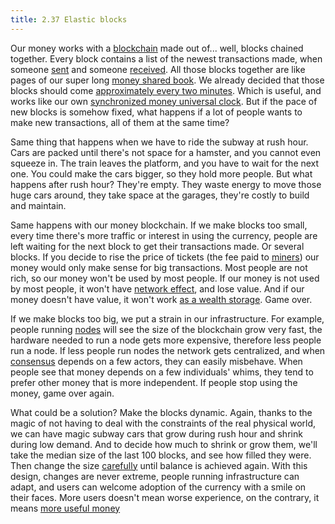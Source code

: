 ```yaml
---
title: 2.37 Elastic blocks
---
```

Our money works with a [blockchain](2.11-blockchain.md) made out of... well, blocks chained together. Every block contains a list of the newest transactions made, when someone [sent](1%20the%20manual%20for%20users/1.07_send-monero.md) and someone [received](1%20the%20manual%20for%20users/1.06_receive-monero.md). All those blocks together are like pages of our super long [money shared book](2.10-money_ledger.md). We already decided that those blocks should come [approximately every two minutes](2.44-difficulty_adjustment.md). Which is useful, and works like our own [synchronized money universal clock](2.26-clock.md). But if the pace of new blocks is somehow fixed, what happens if a lot of people wants to make new transactions, all of them at the same time?

Same thing that happens when we have to ride the subway at rush hour. Cars are packed until there's not space for a hamster, and you cannot even squeeze in. The train leaves the platform, and you have to wait for the next one. You could make the cars bigger, so they hold more people. But what happens after rush hour? They're empty. They waste energy to move those huge cars around, they take space at the garages, they're costly to build and maintain.

Same happens with our money blockchain. If we make blocks too small, every time there's more traffic or interest in using the currency, people are left waiting for the next block to get their transactions made. Or several blocks. If you decide to rise the price of tickets (the fee paid to [miners](2.09-miners.md)) our money would only make sense for big transactions. Most people are not rich, so our money won't be used by most people. If our money is not used by most people, it won't have [network effect](network%20effect), and lose value. And if our money doesn't have value, it won't work [as a wealth storage](2.02-money_is_a_battery.md). Game over.

If we make blocks too big, we put a strain in our infrastructure. For example, people running [nodes](2.25-nodes.md) will see the size of the blockchain grow very fast, the hardware needed to run a node gets more expensive, therefore less people run a node. If less people run nodes the network gets centralized, and when [consensus](2.24-consensus.md) depends on a few actors, they can easily misbehave. When people see that money depends on a few individuals' whims, they tend to prefer other money that is more independent. If people stop using the money, game over again.

What could be a solution? Make the blocks dynamic. Again, thanks to the magic of not having to deal with the constraints of the real physical world, we can have magic subway cars that grow during rush hour and shrink during low demand. And to decide how much to shrink or grow them, we'll take the median size of the last 100 blocks, and see how filled they were. Then change the size [carefully](2.38-spam.md) until balance is achieved again. With this design, changes are never extreme, people running infrastructure can adapt, and users can welcome adoption of the currency with a smile on their faces. More users doesn't mean worse experience, on the contrary, it means [more useful money](2%20the%20manifest%20for%20believers/liquidity.md)